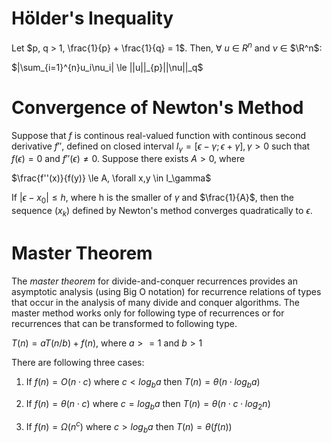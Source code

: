 # Hölder's Inequality

Let $p, q > 1, \frac{1}{p} + \frac{1}{q} = 1$. Then, $\forall$ $u$ $\in$ $R^{n}$ and $\nu$ $\in$ $\R^n$:

$|\sum_{i=1}^{n}u_i\nu_i| \le ||u||_{p}||\nu||_q$ 


# Convergence of Newton's Method

Suppose that $f$ is continous real-valued function with continous second derivative $f''$, defined on closed interval $I_\gamma = [\epsilon - \gamma; \epsilon + \gamma], \gamma > 0$ such that $f(\epsilon)=0$ and $f''(\epsilon) \neq 0$. Suppose there exists $A>0$, where

$\frac{f''(x)}{f(y)} \le A, \forall x,y \in I_\gamma$

If $|\epsilon - x_0| \le h$, where h is the smaller of $\gamma$ and $\frac{1}{A}$, then the sequence $(x_k)$ defined by Newton's method converges quadratically to $\epsilon$.


# Master Theorem

The *master theorem* for divide-and-conquer recurrences provides an asymptotic analysis (using Big O notation) for recurrence relations of types that occur in the analysis of many divide and conquer algorithms. The master method works only for following type of recurrences or for recurrences that can be transformed to following type. 

$T(n) = aT(n/b) + f(n)$, where $a >= 1$ and $b > 1$

There are following three cases: 
1. If $f(n) = O(n \cdot c)$ where $c < log_ba$ then $T(n) = \theta(n \cdot log_ba)$

2. If $f(n) = \theta(n \cdot c)$ where $c = log_ba$ then $T(n) = \theta(n \cdot c \cdot log_2n)$ 

3. If $f(n) = Ω(n^c)$ where $c > log_ba$ then $T(n) = \theta(f(n))$